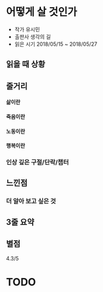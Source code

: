 # 어떻게 살 것인가

* 작가 유시민
* 출판사 생각의 길
* 읽은 시기 2018/05/15 ~ 2018/05/27

## 읽을 때 상황


## 줄거리

#### 삶이란

#### 죽음이란

#### 노동이란

#### 행복이란

####


### 인상 깊은 구절/단락/챕터


## 느낀점


### 더 알아 보고 싶은 것


## 3줄 요약


## 별점
4.3/5

# TODO